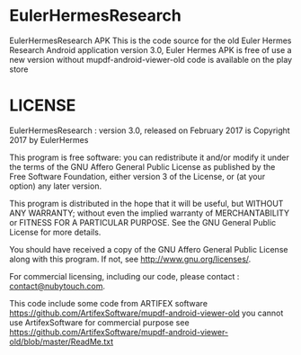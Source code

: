 # EulerHermesResearch

EulerHermesResearch APK This is the code source for the old Euler Hermes Research Android application version 3.0, Euler Hermes APK is free of use a new version without mupdf-android-viewer-old code is available on the play store

LICENSE
=======

EulerHermesResearch : version 3.0, released on February 2017 is Copyright 2017 by EulerHermes 

This program is free software: you can redistribute it and/or modify it under the terms of the GNU Affero General Public License as published by the Free Software Foundation, either version 3 of the License, or (at your option) any later version.

This program is distributed in the hope that it will be useful, but WITHOUT ANY WARRANTY; without even the implied warranty of MERCHANTABILITY or FITNESS FOR A PARTICULAR PURPOSE. See the GNU General Public License for more details.

You should have received a copy of the GNU Affero General Public License along with this program. If not, see <http://www.gnu.org/licenses/>.

For commercial licensing, including our code, please contact : contact@nubytouch.com.

This code include some code from ARTIFEX software
https://github.com/ArtifexSoftware/mupdf-android-viewer-old you cannot use ArtifexSoftware for commercial purpose see https://github.com/ArtifexSoftware/mupdf-android-viewer-old/blob/master/ReadMe.txt


